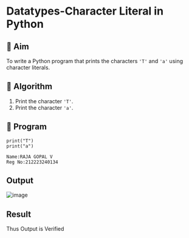 # Datatypes-Character Literal in Python

## 🎯 Aim
To write a Python program that prints the characters `'T'` and `'a'` using character literals.

## 🧠 Algorithm
1. Print the character `'T'`.
2. Print the character `'a'`.

## 🧾 Program
```
print("T")
print("a")
```
```
Name:RAJA GOPAL V
Reg No:212223240134
```
## Output

![image](https://github.com/user-attachments/assets/6889084e-5e29-462f-b933-37410c64f81c)


## Result
Thus Output is Verified
